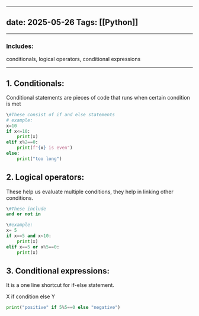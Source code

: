 
---
date: 2025-05-26
Tags: [[Python]] 
---


---

### Includes:

conditionals, logical operators, conditional expressions

---

  

## 1. Conditionals:

Conditional statements are pieces of code that runs when certain condition is met

```Python
\#These consist of if and else statements 
# example:
x=10
if x<=10:
	print(x)
elif x%2==0:
	print(f"{x} is even")
else:
	print("too long")
```

  

## 2. Logical operators:

These help us evaluate multiple conditions, they help in linking other conditions.

```Python
\#These include
and or not in 

\#example:
x= 5
if x==5 and x<10:
	print(x)
elif x==5 or x%5==0:
	print(x)
```

  

## 3. Conditional expressions:

It is a one line shortcut for if-else statement.

X if condition else Y

```Python
print("positive" if 5%5==0 else "negative")
```